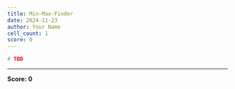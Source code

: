 ```yaml
---
title: Min-Max-Finder
date: 2024-11-23
author: Your Name
cell_count: 1
score: 0
---
```


```python
# TBD
```


---
**Score: 0**